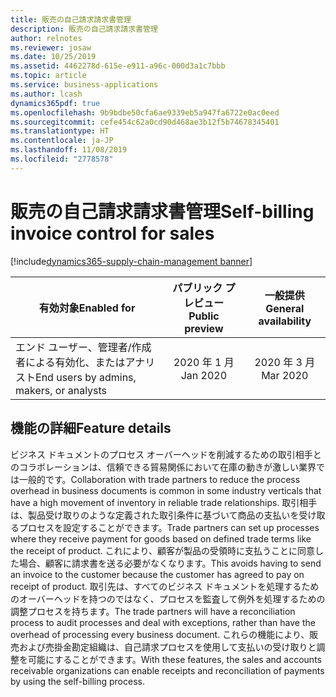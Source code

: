 ```yaml
---
title: 販売の自己請求請求書管理
description: 販売の自己請求請求書管理
author: relnotes
ms.reviewer: josaw
ms.date: 10/25/2019
ms.assetid: 4462278d-615e-e911-a96c-000d3a1c7bbb
ms.topic: article
ms.service: business-applications
ms.author: lcash
dynamics365pdf: true
ms.openlocfilehash: 9b9bdbe50cfa6ae9339eb5a947fa6722e0ac0eed
ms.sourcegitcommit: cefe454c62a0cd90d468ae3b12f5b74678345401
ms.translationtype: HT
ms.contentlocale: ja-JP
ms.lasthandoff: 11/08/2019
ms.locfileid: "2778578"
---
```

# <a name="self-billing-invoice-control-for-sales"></a><span data-ttu-id="596f1-103">販売の自己請求請求書管理</span><span class="sxs-lookup"><span data-stu-id="596f1-103">Self-billing invoice control for sales</span></span>
[!include[dynamics365-supply-chain-management banner](../includes/dynamics365-supply-chain-management.md)]

| <span data-ttu-id="596f1-104">有効対象</span><span class="sxs-lookup"><span data-stu-id="596f1-104">Enabled for</span></span>    |  <span data-ttu-id="596f1-105">パブリック プレビュー</span><span class="sxs-lookup"><span data-stu-id="596f1-105">Public preview</span></span> | <span data-ttu-id="596f1-106">一般提供</span><span class="sxs-lookup"><span data-stu-id="596f1-106">General availability</span></span> | 
| ---------- | :----------: |:----------: |
|<span data-ttu-id="596f1-107">エンド ユーザー、管理者/作成者による有効化、またはアナリスト</span><span class="sxs-lookup"><span data-stu-id="596f1-107">End users by admins, makers, or analysts</span></span>|<span data-ttu-id="596f1-108">2020 年 1 月</span><span class="sxs-lookup"><span data-stu-id="596f1-108">Jan 2020</span></span>| <span data-ttu-id="596f1-109">2020 年 3 月</span><span class="sxs-lookup"><span data-stu-id="596f1-109">Mar 2020</span></span>|






## <a name="feature-details"></a><span data-ttu-id="596f1-110">機能の詳細</span><span class="sxs-lookup"><span data-stu-id="596f1-110">Feature details</span></span>
<!--feature detail start -->
<span data-ttu-id="596f1-111">ビジネス ドキュメントのプロセス オーバーヘッドを削減するための取引相手とのコラボレーションは、信頼できる貿易関係において在庫の動きが激しい業界では一般的です。</span><span class="sxs-lookup"><span data-stu-id="596f1-111">Collaboration with trade partners to reduce the process overhead in business documents is common in some industry verticals that have a high movement of inventory in reliable trade relationships.</span></span> <span data-ttu-id="596f1-112">取引相手は、製品受け取りのような定義された取引条件に基づいて商品の支払いを受け取るプロセスを設定することができます。</span><span class="sxs-lookup"><span data-stu-id="596f1-112">Trade partners can set up processes where they receive payment for goods based on defined trade terms like the receipt of product.</span></span> <span data-ttu-id="596f1-113">これにより、顧客が製品の受領時に支払うことに同意した場合、顧客に請求書を送る必要がなくなります。</span><span class="sxs-lookup"><span data-stu-id="596f1-113">This avoids having to send an invoice to the customer because the customer has agreed to pay on receipt of product.</span></span> <span data-ttu-id="596f1-114">取引先は、すべてのビジネス ドキュメントを処理するためのオーバーヘッドを持つのではなく、プロセスを監査して例外を処理するための調整プロセスを持ちます。</span><span class="sxs-lookup"><span data-stu-id="596f1-114">The trade partners will have a reconciliation process to audit processes and deal with exceptions, rather than have the overhead of processing every business document.</span></span> <span data-ttu-id="596f1-115">これらの機能により、販売および売掛金勘定組織は、自己請求プロセスを使用して支払いの受け取りと調整を可能にすることができます。</span><span class="sxs-lookup"><span data-stu-id="596f1-115">With these features, the sales and accounts receivable organizations can enable receipts and reconciliation of payments by using the self-billing process.</span></span>
<!--feature detail end -->









